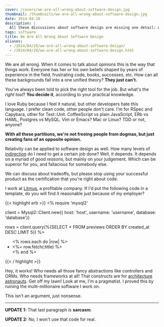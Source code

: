 ```yaml
---
cover: /covers/we-are-all-wrong-about-software-design.jpg
thumbnail: /thumbnails/we-are-all-wrong-about-software-design.jpg
date: 2014-04-28
description: |
  All these discussions about software design are missing one detail: we are all wrong. Everyone has a vision that can be found great by some people, and deprecable by others. When it comes to talk about opinions this is the way that things work. If nobody's right, we're all wrong.
tags: software
title: We Are All Wrong About Software Design
aliases:
  - /2014/04/28/we-are-all-wrong-about-software-design/
  - /2014/04/28/we-are-all-wrong-about-software-design.html
---
```


We are all wrong. When it comes to talk about opinions this is the way that things work.
Everyone has her or his own beliefs shaped by years of experience in the field, frustrating code, books, successes, etc.
How can all these backgrounds fall into a one unified theory? **They just can't.**

You've always been told to pick the right tool for the job.
But what's the _right tool_?
**You decide it**, according to your practical knowledge.

I love Ruby because I feel it natural, but other developers hate this language.
I prefer clean code, other people don't care.
I'm for RSpec and Capybara, other for Test::Unit.
CoffeeScript vs plain JavaScript, ERb vs HAML, Postgres vs MySQL.
Vim or Emacs? Mac or Linux? TDD or not, anyone?

**With all these partitions, we're not freeing people from dogmas, but just creating fans of an opposite opinion.**

Relativity can be applied to software design as well.
How many levels of [indirection](http://en.wikipedia.org/wiki/Indirection) do I need to get a certain job done?
Well, it depends. It depends on a myriad of _good reasons_, but mainly on your judgement.
Which can be superior for you, and fallacious for somebody else.

We can discuss about tradeoffs, but please stop using your successful product as the certification that you're right about code.

I work at [Litmus](https://litmus.com), a profitable company.
If I'd put the following code in a template, do you will find it reasonable just because of my employer?

{{< highlight erb >}}
<%
  require 'mysql2'

  client = Mysql2::Client.new({
    host: 'host',
    username: 'username',
    database: 'database'})

  rows = client.query(%{SELECT * FROM previews
    ORDER BY created_at DESC
    LIMIT 5})
%>

<ul>
<% rows.each do |row| %>
  <li><%= row.fetch(:title) %></li>
<% end %>
</ul>
{{< / highlight >}}

Hey, it works!
Who needs all those fancy abstractions like controllers and ORMs. Who needs frameworks at all!
That constructs are for [architecture astronauts](http://www.joelonsoftware.com/articles/fog0000000018.html). Get off my lawn!
Look at me, I'm a pragmatist.
I proved this by ruining the multi-millionaire software I work on.

This isn't an argument, just nonsense.

<hr />

**UPDATE 1:** That last paragraph is **sarcasm**.

**UPDATE 2:** No, I won't use that code for real.
